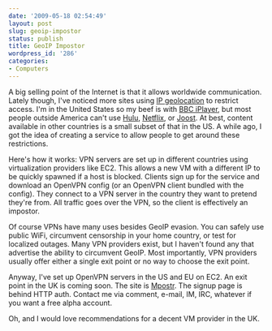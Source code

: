 ```yaml
---
date: '2009-05-18 02:54:49'
layout: post
slug: geoip-impostor
status: publish
title: GeoIP Impostor
wordpress_id: '286'
categories:
- Computers
---
```


A big selling point of the Internet is that it allows worldwide communication. Lately though, I've noticed more sites using [IP geolocation](http://en.wikipedia.org/wiki/Geolocation_software) to restrict access. I'm in the United States so my beef is with [BBC iPlayer](http://www.bbc.co.uk/iplayer/), but most people outside America can't use [Hulu](http://www.hulu.com/), [Netflix](http://www.netflix.com/), or [Joost](http://www.joost.com/). At best, content available in other countries is a small subset of that in the US. A while ago, I got the idea of creating a service to allow people to get around these restrictions. 

Here's how it works: VPN servers are set up in different countries using virtualization providers like EC2. This allows a new VM with a different IP to be quickly spawned if a host is blocked. Clients sign up for the service and download an OpenVPN config (or an OpenVPN client bundled with the config). They connect to a VPN server in the country they want to pretend they're from. All traffic goes over the VPN, so the client is effectively an impostor.

Of course VPNs have many uses besides GeoIP evasion. You can safely use public WiFi, circumvent censorship in your home country, or test for localized outages. Many VPN providers exist, but I haven't found any that advertise the ability to circumvent GeoIP. Most importantly, VPN providers usually offer either a single exit point or no way to choose the exit point. 

Anyway, I've set up OpenVPN servers in the US and EU on EC2. An exit point in the UK is coming soon. The site is [Mpostr](http://mpostr.com/). The signup page is behind HTTP auth. Contact me via comment, e-mail, IM, IRC, whatever if you want a free alpha account.

Oh, and I would love recommendations for a decent VM provider in the UK.


